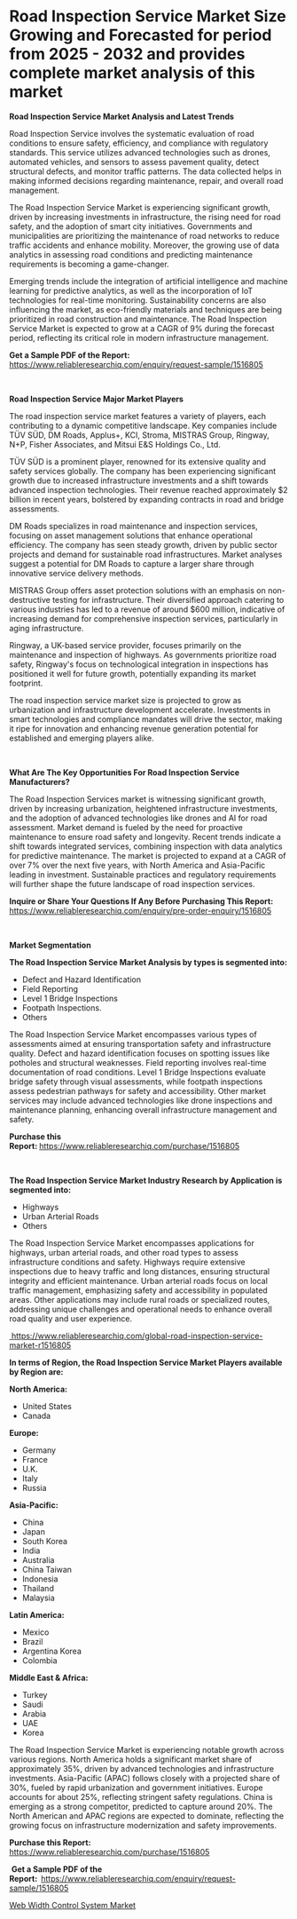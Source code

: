 <p><h1>Road Inspection Service Market Size Growing and Forecasted for period from 2025 - 2032 and provides complete market analysis of this market</h1></p><p><strong>Road Inspection Service Market Analysis and Latest Trends</strong></p>
<p><p>Road Inspection Service involves the systematic evaluation of road conditions to ensure safety, efficiency, and compliance with regulatory standards. This service utilizes advanced technologies such as drones, automated vehicles, and sensors to assess pavement quality, detect structural defects, and monitor traffic patterns. The data collected helps in making informed decisions regarding maintenance, repair, and overall road management.</p><p>The Road Inspection Service Market is experiencing significant growth, driven by increasing investments in infrastructure, the rising need for road safety, and the adoption of smart city initiatives. Governments and municipalities are prioritizing the maintenance of road networks to reduce traffic accidents and enhance mobility. Moreover, the growing use of data analytics in assessing road conditions and predicting maintenance requirements is becoming a game-changer.</p><p>Emerging trends include the integration of artificial intelligence and machine learning for predictive analytics, as well as the incorporation of IoT technologies for real-time monitoring. Sustainability concerns are also influencing the market, as eco-friendly materials and techniques are being prioritized in road construction and maintenance. The Road Inspection Service Market is expected to grow at a CAGR of 9% during the forecast period, reflecting its critical role in modern infrastructure management.</p></p>
<p><strong>Get a Sample PDF of the Report:&nbsp;</strong> <a href="https://www.reliableresearchiq.com/enquiry/request-sample/1516805?utm_campaign=2926&utm_medium=2&utm_source=Github&utm_content=ia&utm_term=30032025&utm_id=road-inspection-service">https://www.reliableresearchiq.com/enquiry/request-sample/1516805</a></p>
<p>&nbsp;</p>
<p><strong>Road Inspection Service Major Market Players</strong></p>
<p><p>The road inspection service market features a variety of players, each contributing to a dynamic competitive landscape. Key companies include TÜV SÜD, DM Roads, Applus+, KCI, Stroma, MISTRAS Group, Ringway, N+P, Fisher Associates, and Mitsui E&S Holdings Co., Ltd. </p><p>TÜV SÜD is a prominent player, renowned for its extensive quality and safety services globally. The company has been experiencing significant growth due to increased infrastructure investments and a shift towards advanced inspection technologies. Their revenue reached approximately $2 billion in recent years, bolstered by expanding contracts in road and bridge assessments.</p><p>DM Roads specializes in road maintenance and inspection services, focusing on asset management solutions that enhance operational efficiency. The company has seen steady growth, driven by public sector projects and demand for sustainable road infrastructures. Market analyses suggest a potential for DM Roads to capture a larger share through innovative service delivery methods.</p><p>MISTRAS Group offers asset protection solutions with an emphasis on non-destructive testing for infrastructure. Their diversified approach catering to various industries has led to a revenue of around $600 million, indicative of increasing demand for comprehensive inspection services, particularly in aging infrastructure.</p><p>Ringway, a UK-based service provider, focuses primarily on the maintenance and inspection of highways. As governments prioritize road safety, Ringway's focus on technological integration in inspections has positioned it well for future growth, potentially expanding its market footprint.</p><p>The road inspection service market size is projected to grow as urbanization and infrastructure development accelerate. Investments in smart technologies and compliance mandates will drive the sector, making it ripe for innovation and enhancing revenue generation potential for established and emerging players alike.</p></p>
<p>&nbsp;</p>
<p><strong>What Are The Key Opportunities For Road Inspection Service Manufacturers?</strong></p>
<p><p>The Road Inspection Services market is witnessing significant growth, driven by increasing urbanization, heightened infrastructure investments, and the adoption of advanced technologies like drones and AI for road assessment. Market demand is fueled by the need for proactive maintenance to ensure road safety and longevity. Recent trends indicate a shift towards integrated services, combining inspection with data analytics for predictive maintenance. The market is projected to expand at a CAGR of over 7% over the next five years, with North America and Asia-Pacific leading in investment. Sustainable practices and regulatory requirements will further shape the future landscape of road inspection services.</p></p>
<p><strong>Inquire or Share Your Questions If Any Before Purchasing This Report:</strong> <a href="https://www.reliableresearchiq.com/enquiry/pre-order-enquiry/1516805?utm_campaign=2926&utm_medium=2&utm_source=Github&utm_content=ia&utm_term=30032025&utm_id=road-inspection-service">https://www.reliableresearchiq.com/enquiry/pre-order-enquiry/1516805</a></p>
<p>&nbsp;</p>
<p><strong>Market Segmentation</strong></p>
<p><strong>The Road Inspection Service Market Analysis by types is segmented into:</strong></p>
<p><ul><li>Defect and Hazard Identification</li><li>Field Reporting</li><li>Level 1 Bridge Inspections</li><li>Footpath Inspections.</li><li>Others</li></ul></p>
<p><p>The Road Inspection Service Market encompasses various types of assessments aimed at ensuring transportation safety and infrastructure quality. Defect and hazard identification focuses on spotting issues like potholes and structural weaknesses. Field reporting involves real-time documentation of road conditions. Level 1 Bridge Inspections evaluate bridge safety through visual assessments, while footpath inspections assess pedestrian pathways for safety and accessibility. Other market services may include advanced technologies like drone inspections and maintenance planning, enhancing overall infrastructure management and safety.</p></p>
<p><strong>Purchase this Report:&nbsp;</strong><a href="https://www.reliableresearchiq.com/purchase/1516805?utm_campaign=2926&utm_medium=2&utm_source=Github&utm_content=ia&utm_term=30032025&utm_id=road-inspection-service">https://www.reliableresearchiq.com/purchase/1516805</a></p>
<p>&nbsp;</p>
<p><strong>The Road Inspection Service Market Industry Research by Application is segmented into:</strong></p>
<p><ul><li>Highways</li><li>Urban Arterial Roads</li><li>Others</li></ul></p>
<p><p>The Road Inspection Service Market encompasses applications for highways, urban arterial roads, and other road types to assess infrastructure conditions and safety. Highways require extensive inspections due to heavy traffic and long distances, ensuring structural integrity and efficient maintenance. Urban arterial roads focus on local traffic management, emphasizing safety and accessibility in populated areas. Other applications may include rural roads or specialized routes, addressing unique challenges and operational needs to enhance overall road quality and user experience.</p></p>
<p><a href="https://www.reliableresearchiq.com/global-road-inspection-service-market-r1516805?utm_campaign=2926&utm_medium=2&utm_source=Github&utm_content=ia&utm_term=30032025&utm_id=road-inspection-service">&nbsp;https://www.reliableresearchiq.com/global-road-inspection-service-market-r1516805</a></p>
<p><strong>In terms of Region, the Road Inspection Service Market Players available by Region are:</strong></p>
<p>
    <p> <strong> North America: </strong>
        <ul>
            <li>United States</li>
            <li>Canada</li>
        </ul>
        </p> 
    <p> <strong> Europe: </strong>
        <ul>
            <li>Germany</li>
            <li>France</li>
            <li>U.K.</li>
            <li>Italy</li>
            <li>Russia</li>
        </ul>
        </p> 
    <p> <strong> Asia-Pacific: </strong>
        <ul>
            <li>China</li>
            <li>Japan</li>
            <li>South Korea</li>
            <li>India</li>
            <li>Australia</li>
            <li>China Taiwan</li>
            <li>Indonesia</li>
            <li>Thailand</li>
            <li>Malaysia</li>
        </ul>
        </p> 
    <p> <strong> Latin America: </strong>
        <ul>
            <li>Mexico</li>
            <li>Brazil</li>
            <li>Argentina Korea</li>
            <li>Colombia</li>
        </ul>
        </p> 
    <p> <strong> Middle East & Africa: </strong>
        <ul>
            <li>Turkey</li>
            <li>Saudi</li>
            <li>Arabia</li>
            <li>UAE</li>
            <li>Korea</li>
        </ul>
    </p>
    </p>
<p><p>The Road Inspection Service Market is experiencing notable growth across various regions. North America holds a significant market share of approximately 35%, driven by advanced technologies and infrastructure investments. Asia-Pacific (APAC) follows closely with a projected share of 30%, fueled by rapid urbanization and government initiatives. Europe accounts for about 25%, reflecting stringent safety regulations. China is emerging as a strong competitor, predicted to capture around 20%. The North American and APAC regions are expected to dominate, reflecting the growing focus on infrastructure modernization and safety improvements.</p></p>
<p><strong>Purchase this Report: </strong><a href="https://www.reliableresearchiq.com/purchase/1516805?utm_campaign=2926&utm_medium=2&utm_source=Github&utm_content=ia&utm_term=30032025&utm_id=road-inspection-service">https://www.reliableresearchiq.com/purchase/1516805</a></p>
<p>&nbsp;<strong>Get a Sample PDF of the Report:&nbsp;&nbsp;</strong><a href="https://www.reliableresearchiq.com/enquiry/request-sample/1516805?utm_campaign=2926&utm_medium=2&utm_source=Github&utm_content=ia&utm_term=30032025&utm_id=road-inspection-service">https://www.reliableresearchiq.com/enquiry/request-sample/1516805</a></p>
<p><strong></strong></p>
<p><p><a href="https://github.com/tumacaakesha78/Market-Research-Report-List-1/blob/main/web-width-control-system-market.md?utm_campaign=2926&utm_medium=2&utm_source=Github&utm_content=ia&utm_term=30032025&utm_id=road-inspection-service">Web Width Control System Market</a></p></p>